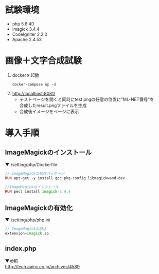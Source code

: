 # 試験環境
  - php 5.6.40
  - imagick 3.4.4
  - CodeIgniter 2.2.0 
  - Apache 2.4.53

# 画像＋文字合成試験
1. dockerを起動
    ```
    docker-compose up -d
    ```
2. [http://localhost:8081/](http://localhost:8081/)  
   - テストページを開くと同時にtest.pngの任意の位置に"ML-NET番号"を合成したresult.pngファイルを生成
   - 合成後イメージをページに表示


# 導入手順
## ImageMagickのインストール
▼./setting/php/Dockerfile
```php
// ImageMagickの依存パッケージ
RUN apt-get -y install gcc pkg-config libmagickwand-dev

//ImageMagickのインストール
RUN pecl install imagick-3.4.4
```
## ImageMagickの有効化
▼./setting/php/php.ini
```php
// ImageMagickの読込
extension=imagick.so
```
## index.php
▼参照  
http://tech.aainc.co.jp/archives/4589
